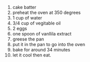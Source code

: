 1. cake batter
2. preheat the oven at 350 degrees
3. 1 cup of water
4. 3/4 cup of vegitable oil
5. 2 eggs
6. one spoon of vanllila extract
7. greese the pan
8. put it in the pan to go into the oven
9. bake for around 34 minutes
10. let it cool then eat.